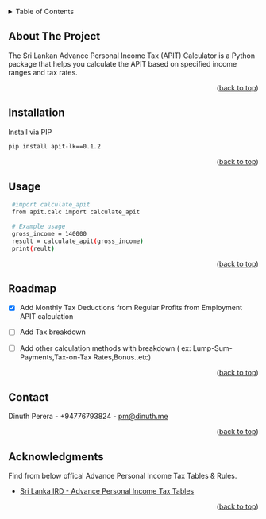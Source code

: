<a name="readme-top"></a>

<!-- TABLE OF CONTENTS -->
<details>
  <summary>Table of Contents</summary>
    <ol>
        <li>
        <a href="#about-the-project">About The Project</a>
        </li>
        <li>
        <a href="#installation">Getting Started</a>
        </li>
        <li><a href="#usage">Usage</a></li>
        <li><a href="#roadmap">Roadmap</a></li>
        <li><a href="#contact">Contact</a></li>
        <li><a href="#acknowledgments">Acknowledgments</a></li>
    </ol>
</details>



<!-- ABOUT THE PROJECT -->
## About The Project

The Sri Lankan Advance Personal Income Tax (APIT) Calculator is a Python package that helps you calculate the APIT based on specified income ranges and tax rates.

<p align="right">(<a href="#readme-top">back to top</a>)</p>




## Installation

Install via PIP
   ```sh
   pip install apit-lk==0.1.2
   ```


<p align="right">(<a href="#readme-top">back to top</a>)</p>



<!-- USAGE EXAMPLES -->
## Usage
   ```sh
    #import calculate_apit
    from apit.calc import calculate_apit

    # Example usage
    gross_income = 140000
    result = calculate_apit(gross_income)
    print(reult)
   ```


<p align="right">(<a href="#readme-top">back to top</a>)</p>



<!-- ROADMAP -->
## Roadmap

- [x] Add Monthly Tax Deductions from Regular Profits from Employment APIT calculation
- [ ] Add Tax breakdown
- [ ] Add other calculation methods with breakdown ( ex: Lump-Sum-Payments,Tax-on-Tax Rates,Bonus..etc)


<p align="right">(<a href="#readme-top">back to top</a>)</p>


<!-- CONTACT -->
## Contact

Dinuth Perera - +94776793824 - pm@dinuth.me


<p align="right">(<a href="#readme-top">back to top</a>)</p>



<!-- ACKNOWLEDGMENTS -->
## Acknowledgments

Find from below offical Advance Personal Income Tax Tables​​​ & Rules.


* [Sri Lanka IRD - Advance Personal Income Tax Tables​​​ ](http://www.ird.gov.lk/en/publications/sitepages/apit_tax_tables.aspx?menuid=1502)

<p align="right">(<a href="#readme-top">back to top</a>)</p>




